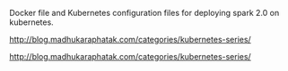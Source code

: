 Docker file and Kubernetes configuration files for deploying spark 2.0 on kubernetes.

http://blog.madhukaraphatak.com/categories/kubernetes-series/


http://blog.madhukaraphatak.com/categories/kubernetes-series/
